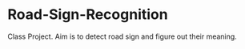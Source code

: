 Road-Sign-Recognition
=====================

Class Project. Aim is to detect road sign and figure out their meaning. 
